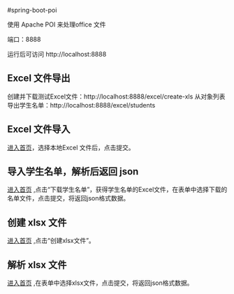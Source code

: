 #spring-boot-poi

使用 Apache POI 来处理office 文件

端口：8888

运行后可访问 http://localhost:8888

## Excel 文件导出
创建并下载测试Excel文件：http://localhost:8888/excel/create-xls
从对象列表导出学生名单：http://localhost:8888/excel/students

## Excel 文件导入
[进入首页](http://localhost:8888)，选择本地Excel 文件后，点击提交。

## 导入学生名单，解析后返回 json
[进入首页](http://localhost:8888) ,点击“下载学生名单”，获得学生名单的Excel文件，在表单中选择下载的名单文件，点击提交，将返回json格式数据。

## 创建 xlsx 文件
[进入首页](http://localhost:8888) ,点击“创建xlsx文件”。

## 解析 xlsx 文件
[进入首页](http://localhost:8888) ,在表单中选择xlsx文件，点击提交，将返回json格式数据。